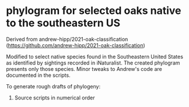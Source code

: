 # phylogram for selected oaks native to the southeastern US

Derived from andrew-hipp/2021-oak-classification (https://github.com/andrew-hipp/2021-oak-classification)

Modified to select native species found in the Southeastern United States as identified by sightings recorded in iNaturalist. The created phylogram presents only those species.  Minor tweaks to Andrew's code are documented in the scripts.

To generate rough drafts of phylogeny:

1. Source scripts in numerical order

